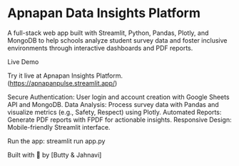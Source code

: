 # Apnapan Data Insights Platform


A full-stack web app built with Streamlit, Python, Pandas, Plotly, and MongoDB to help schools analyze student survey data and foster inclusive environments through interactive dashboards and PDF reports.

Live Demo

Try it live at Apnapan Insights Platform. (https://apnapanpulse.streamlit.app/)

Secure Authentication: User login and account creation with Google Sheets API and MongoDB.
Data Analysis: Process survey data with Pandas and visualize metrics (e.g., Safety, Respect) using Plotly.
Automated Reports: Generate PDF reports with FPDF for actionable insights.
Responsive Design: Mobile-friendly Streamlit interface.


Run the app:
streamlit run app.py





Built with 💙 by [Butty & Jahnavi]

